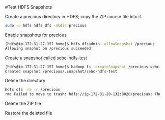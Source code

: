 #Test HDFS Snapshots

Create a precious directory in HDFS; copy the ZIP course file into it.
```sh
sudo -u hdfs hdfs dfs -mkdir precious
```

Enable snapshots for precious

```sh
[hdfs@ip-172-31-27-157 home]$ hdfs dfsadmin -allowSnapshot /precious
Allowing snaphot on /precious succeeded
```

Create a snapshot called sebc-hdfs-test

```sh
[hdfs@ip-172-31-27-157 home]$ hadoop fs -createSnapshot /precious sebc-hdfs-test
Created snapshot /precious/.snapshot/sebc-hdfs-test
```

Delete the directory
```sh
hdfs dfs -rm -r /precious
rm: Failed to move to trash: hdfs://ip-172-31-20-132:8020/precious: The directory /precious cannot be deleted since /precious is snapshottable and already has snapshots
```
Delete the ZIP file

Restore the deleted file
